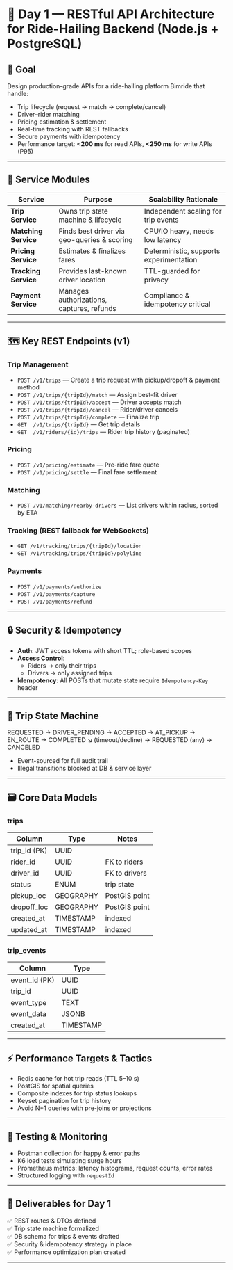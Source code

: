 # 🚖 Day 1 — RESTful API Architecture for Ride-Hailing Backend (Node.js + PostgreSQL)

## 🎯 Goal
Design production-grade APIs for a ride-hailing platform Bimride that handle:
- Trip lifecycle (request → match → complete/cancel)
- Driver–rider matching
- Pricing estimation & settlement
- Real-time tracking with REST fallbacks
- Secure payments with idempotency
- Performance target: **<200 ms** for read APIs, **<250 ms** for write APIs (P95)

---

## 🧱 Service Modules

| Service          | Purpose | Scalability Rationale |
|------------------|---------|-----------------------|
| **Trip Service** | Owns trip state machine & lifecycle | Independent scaling for trip events |
| **Matching Service** | Finds best driver via geo-queries & scoring | CPU/IO heavy, needs low latency |
| **Pricing Service** | Estimates & finalizes fares | Deterministic, supports experimentation |
| **Tracking Service** | Provides last-known driver location | TTL-guarded for privacy |
| **Payment Service** | Manages authorizations, captures, refunds | Compliance & idempotency critical |

---

## 🗺️ Key REST Endpoints (v1)

### Trip Management
- `POST /v1/trips` — Create a trip request with pickup/dropoff & payment method
- `POST /v1/trips/{tripId}/match` — Assign best-fit driver
- `POST /v1/trips/{tripId}/accept` — Driver accepts match
- `POST /v1/trips/{tripId}/cancel` — Rider/driver cancels
- `POST /v1/trips/{tripId}/complete` — Finalize trip
- `GET  /v1/trips/{tripId}` — Get trip details
- `GET  /v1/riders/{id}/trips` — Rider trip history (paginated)

### Pricing
- `POST /v1/pricing/estimate` — Pre-ride fare quote
- `POST /v1/pricing/settle` — Final fare settlement

### Matching
- `POST /v1/matching/nearby-drivers` — List drivers within radius, sorted by ETA

### Tracking (REST fallback for WebSockets)
- `GET /v1/tracking/trips/{tripId}/location`
- `GET /v1/tracking/trips/{tripId}/polyline`

### Payments
- `POST /v1/payments/authorize`
- `POST /v1/payments/capture`
- `POST /v1/payments/refund`

---

## 🔒 Security & Idempotency
- **Auth**: JWT access tokens with short TTL; role-based scopes
- **Access Control**:
  - Riders → only their trips
  - Drivers → only assigned trips
- **Idempotency**: All POSTs that mutate state require `Idempotency-Key` header

---

## 🔁 Trip State Machine

REQUESTED → DRIVER_PENDING → ACCEPTED → AT_PICKUP → EN_ROUTE → COMPLETED
↘ (timeout/decline) → REQUESTED
(any) → CANCELED


- Event-sourced for full audit trail
- Illegal transitions blocked at DB & service layer

---

## 🗃️ Core Data Models

### trips
| Column       | Type        | Notes |
|--------------|------------|-------|
| trip_id (PK) | UUID       |       |
| rider_id     | UUID       | FK to riders |
| driver_id    | UUID       | FK to drivers |
| status       | ENUM       | trip state |
| pickup_loc   | GEOGRAPHY  | PostGIS point |
| dropoff_loc  | GEOGRAPHY  | PostGIS point |
| created_at   | TIMESTAMP  | indexed |
| updated_at   | TIMESTAMP  | indexed |

### trip_events
| Column       | Type        |
|--------------|-------------|
| event_id (PK)| UUID        |
| trip_id      | UUID        |
| event_type   | TEXT        |
| event_data   | JSONB       |
| created_at   | TIMESTAMP   |

---

## ⚡ Performance Targets & Tactics
- Redis cache for hot trip reads (TTL 5–10 s)
- PostGIS for spatial queries
- Composite indexes for trip status lookups
- Keyset pagination for trip history
- Avoid N+1 queries with pre-joins or projections

---

## 🧪 Testing & Monitoring
- Postman collection for happy & error paths
- K6 load tests simulating surge hours
- Prometheus metrics: latency histograms, request counts, error rates
- Structured logging with `requestId`

---

## 📌 Deliverables for Day 1
✅ REST routes & DTOs defined  
✅ Trip state machine formalized  
✅ DB schema for trips & events drafted  
✅ Security & idempotency strategy in place  
✅ Performance optimization plan created  

---
